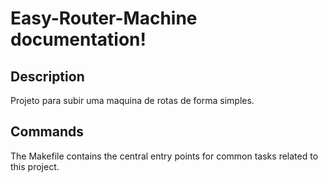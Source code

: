 # Easy-Router-Machine documentation!

## Description

Projeto para subir uma maquina de rotas de forma simples.

## Commands

The Makefile contains the central entry points for common tasks related to this project.

